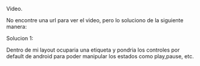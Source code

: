 Video.

No encontre una url para ver el video, 
pero lo soluciono de la siguiente manera:

Solucion 1:

Dentro de mi layout ocuparia una etiqueta <VideoView> y pondria los controles por default de android para poder 
manipular los estados como play,pause, etc.

